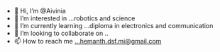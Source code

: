 - 👋 Hi, I’m @Aivinia
- 👀 I’m interested in ...robotics and science
- 🌱 I’m currently learning ...diploma in electronics and communication
- 💞️ I’m looking to collaborate on ..
- 📫 How to reach me ...hemanth.dsf.mi@gmail.com

<!---
Aivinia/Aivinia is a ✨ special ✨ repository because its `README.md` (this file) appears on your GitHub profile.
You can click the Preview link to take a look at your changes.
--->
